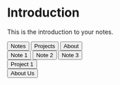 # Introduction

This is the introduction to your notes.

<div class="horizontal-nav">
  <button class="horizontal-nav-button">Notes</button>
  <button class="horizontal-nav-button">Projects</button>
  <button class="horizontal-nav-button">About</button>
</div>

<div class="vertical-nav">
  <div class="vertical-nav-content">
    <button>Note 1</button>
    <button>Note 2</button>
    <button>Note 3</button>
  </div>

  <div class="vertical-nav-content">
    <button>Project 1</button>

  </div>

  <div class="vertical-nav-content">
    <button>About Us</button>
  </div>
</div>
